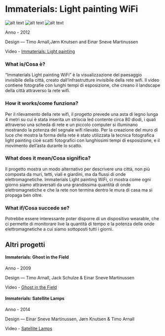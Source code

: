 # Immaterials: Light painting WiFi #

![alt text](http://i.imgur.com/WBk8VGZ.jpg)
![alt text](http://i.imgur.com/eDqQD1C.jpg)
![alt text]()

Anno - 2012

Design — Timo Arnall,Jørn Knutsen and Einar Sneve Martinussen

Video - [Immaterials: Light painting](https://vimeo.com/20412632)

### What is/Cosa è? ###
“Immaterials Light painting WiFi” è la visualizzazione del paesaggio invisibile della città, creato dall’infrastrutture 
invisibile della rete wifi.
Il video contiene fotografie con lunghi tempi di esposizione, che creano il landscape della città attraverso la rete wifi.

### How it works/come funziona? ###
Per il rilevamento della rete wifi, il progetto prevede una asta di legno lunga 4 metri su cui è stata inserita un striscia led 
contente circa 80 diodi, i quali attraverso una scheda di rete e un piccolo computer si illuminano mostrando la potenza del segnale wifi rilevato.
Per la creazione del muro di luce che mostra la forma della rete è stato utilizzata la tecnica fotografica light painting 
cioè scatti fotografici con lunghissimi tempi di esposizione, e il movimento dell’asta durante lo scatto.

### What does it mean/Cosa significa? ###
Il progetto mostra un modo alternativo per descrivere una città, non più composta da muri, tetti, viali e giardini, ma da  flussi di onde elettromagnetiche.
Immaterials Light painting WiFi, ci mostra come ogni giorno siamo attraversati da una grandissima quantità di onde elettromagnetiche e che la rete non termina dentro le mura di casa ma si propaga ben oltre.

### What if/Cosa succede se? ###
Potrebbe essere interessante poter disporre di un dispositivo wearable, che ci permette di monitorare live 
la quantità di tempo e la potenza delle onde elettromagnetiche a cui siamo sottoposti tutti i giorni.

## Altri progetti ##

#### Immaterials: Ghost in the Field ####

Anno - 2009 

Design — Timo Arnall, Jack Schulze & Einar Sneve Martinussen 

Video - [Ghost in the Field](https://vimeo.com/7022707)


#### Immaterials: Satellite Lamps ####

Anno - 2014

Design — Einar Sneve Martinussen, Jørn Knutsen & Timo Arnall

Video - [Satellite Lamps](https://vimeo.com/97054557)



